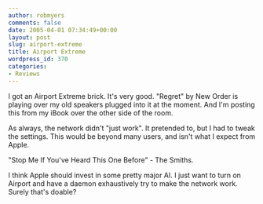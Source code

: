 ```yaml
---
author: robmyers
comments: false
date: 2005-04-01 07:34:49+00:00
layout: post
slug: airport-extreme
title: Airport Extreme
wordpress_id: 370
categories:
- Reviews
---
```


I got an Airport Extreme brick. It's very good. "Regret" by New Order is playing over my old speakers plugged into it at the moment. And I'm posting this from my iBook over the other side of the room.  
  
As always, the network didn't "just work". It pretended to, but I had to tweak the settings. This would be beyond many users, and isn't what I expect from Apple.  
  
"Stop Me If You've Heard This One Before" - The Smiths.  
  
I think Apple should invest in some pretty major AI. I just want to turn on Airport and have a daemon exhaustively try to make the network work. Surely that's doable?

  



